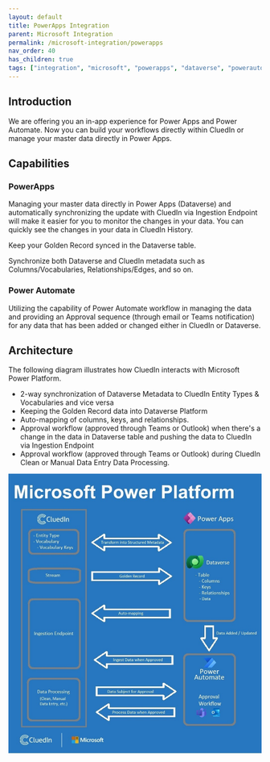 ```yaml
---
layout: default
title: PowerApps Integration
parent: Microsoft Integration
permalink: /microsoft-integration/powerapps
nav_order: 40
has_children: true
tags: ["integration", "microsoft", "powerapps", "dataverse", "powerautomate"]
---
```


## Introduction
We are offering you an in-app experience for Power Apps and Power Automate. Now you can build your workflows directly within CluedIn or manage your master data directly in Power Apps.

## Capabilities
### PowerApps
Managing your master data directly in Power Apps (Dataverse) and automatically synchronizing the update with CluedIn via Ingestion Endpoint will make it easier for you to monitor the changes in your data. You can quickly see the changes in your data in CluedIn History.

Keep your Golden Record synced in the Dataverse table.

Synchronize both Dataverse and CluedIn metadata such as Columns/Vocabularies, Relationships/Edges, and so on.

### Power Automate
Utilizing the capability of Power Automate workflow in managing the data and providing an Approval sequence (through email or Teams notification) for any data that has been added or changed either in CluedIn or Dataverse.

## Architecture
The following diagram illustrates how CluedIn interacts with Microsoft Power Platform.
- 2-way synchronization of Dataverse Metadata to CluedIn Entity Types & Vocabularies and vice versa
- Keeping the Golden Record data into Dataverse Platform
- Auto-mapping of columns, keys, and relationships.
- Approval workflow (approved through Teams or Outlook) when there's a change in the data in Dataverse table and pushing the data to CluedIn via Ingestion Endpoint
- Approval workflow (approved through Teams or Outlook) during CluedIn Clean or Manual Data Entry Data Processing.

![Microsoft-CluedIn](./powerapps/images/microsoft-cluedin.jpg)
